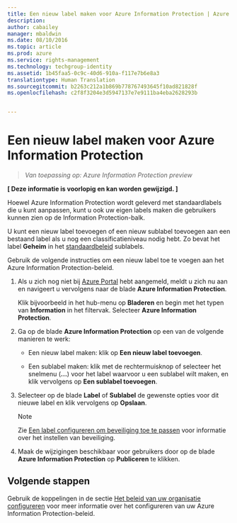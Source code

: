 ```yaml
---
title: Een nieuw label maken voor Azure Information Protection | Azure Rights Management
description: 
author: cabailey
manager: mbaldwin
ms.date: 08/10/2016
ms.topic: article
ms.prod: azure
ms.service: rights-management
ms.technology: techgroup-identity
ms.assetid: 1b45faa5-0c9c-40d6-910a-f117e7b6e8a3
translationtype: Human Translation
ms.sourcegitcommit: b2263c212a1b869b778767493645f10ad821828f
ms.openlocfilehash: c2f8f3204e3d5947137e7e9111ba4eba2628293b


---
```


# Een nieuw label maken voor Azure Information Protection

>*Van toepassing op: Azure Information Protection preview*

**[ Deze informatie is voorlopig en kan worden gewijzigd. ]**

Hoewel Azure Information Protection wordt geleverd met standaardlabels die u kunt aanpassen, kunt u ook uw eigen labels maken die gebruikers kunnen zien op de Information Protection-balk.

U kunt een nieuw label toevoegen of een nieuw sublabel toevoegen aan een bestaand label als u nog een classificatieniveau nodig hebt. Zo bevat het label **Geheim** in het [standaardbeleid](configure-policy-default.md) sublabels.

Gebruik de volgende instructies om een nieuw label toe te voegen aan het Azure Information Protection-beleid.

1. Als u zich nog niet bij [Azure Portal](https://portal.azure.com) hebt aangemeld, meldt u zich nu aan en navigeert u vervolgens naar de blade **Azure Information Protection**. 
    
    Klik bijvoorbeeld in het hub-menu op **Bladeren** en begin met het typen van **Information** in het filtervak. Selecteer **Azure Information Protection**.

2. Ga op de blade **Azure Information Protection** op een van de volgende manieren te werk:

    - Een nieuw label maken: klik op **Een nieuw label toevoegen**.

    - Een sublabel maken: klik met de rechtermuisknop of selecteer het snelmenu (**...**) voor het label waarvoor u een sublabel wilt maken, en klik vervolgens op **Een sublabel toevoegen**.

3. Selecteer op de blade **Label** of **Sublabel** de gewenste opties voor dit nieuwe label en klik vervolgens op **Opslaan**.

    > [!NOTE]
    >Zie [Een label configureren om beveiliging toe te passen](configure-policy-protection.md) voor informatie over het instellen van beveiliging.

4. Maak de wijzigingen beschikbaar voor gebruikers door op de blade **Azure Information Protection** op **Publiceren** te klikken.

## Volgende stappen

Gebruik de koppelingen in de sectie [Het beleid van uw organisatie configureren](configure-policy.md#configuring-your-organization-s-policy) voor meer informatie over het configureren van uw Azure Information Protection-beleid.  





<!--HONumber=Aug16_HO2-->


